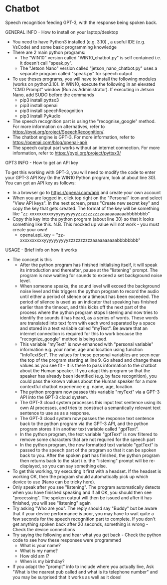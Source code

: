 # Chatbot
Speech recognition feeding GPT-3, with the response being spoken back.


GENERAL INFO - How to install on your laptop/desktop

 - You need to have Python3 installed (e.g. 3.10) , a useful IDE (e.g. VsCode) and some basic programming knowledge
 - There are 2 main python programs:
   - The "WIN10" version called "WIN10_chatbot.py" is self contained i.e. it doesn't call "speak.py".
   - The "Jetson Nano" version called "jetson_nano_chatbot.py" uses a separate program called "speak.py" for speech output
 - To use theses programs, you will have to install the following modules (works on python3.10). In WIN10, execute the following in an elevated  "CMD Prompt" window (Run as Administrator). If executing in Jetson Nano, add SUDO before the commands 
   - pip3 install pyttsx3
   - pip3 install openai
   - pip3 install speechRecognition
   - pip3 install PyAudio
 - The speech recognition part is using the "recognise_google" method. For more information on alternatives, refer to https://pypi.org/project/SpeechRecognition/. 
 - The chatbot engine is GPT-3. For more information, refer to https://openai.com/blog/openai-api/ 
 - The speech output part works without an internet connection. For more information, refer to https://pypi.org/project/pyttsx3/ 


GPT3 INFO - How to get an API key

To get this working with GPT-3, you will need to modify the code to enter your GPT-3 API Key (In the WIN10 Python program, look at about line 30). You can get an API key as follows:
 - In a browser go to https://openai.com/api/ and create your own account
 - When you are logged in, click top right on the "Personal" icon and select "View API keys". In the next screen, press "Create new secret key" and copy the key that gets created. The format of the key will be something like "zz-xxxxxxxxxxyyyyyyyyyyzzzzzzzzzzaaaaaaaaaabbbbbbbb" 
 - Copy this key into the python program (about line 30) so that it looks something like this. N.B. This mocked up value will not work - you must create your own! 
   - openai.api_key = "zz-xxxxxxxxxxyyyyyyyyyyzzzzzzzzzzaaaaaaaaaabbbbbbbb"


USAGE - Brief info on how it works
 - The concept is this 
   - After the python program has finished initialising itself, it will speak its introduction and thereafter, pause at the "listening" prompt. The program is now waiting for sounds to exceed a set background noise level. 
   - When someone speaks, the sound level will exceed the background noise level and this triggers the python program to record the audio until either a period of silence or a timeout has been exceeded. The period of silence is used as an indicator that speaking has finished earlier than the timeout, and this kicks off the next part of the process where the python program stops listening and now tries to identify the sounds it has heard, as a series of words. These words are translated into text form with each word separated by a space and stored in a text variable called "myText". Be aware that an internet connection is required for this to work because the "recognize_google" method is being used. 
   - This variable "myText" is now enhanced with "personal variable" information e.g. your name, age and location using function "InfoTextSet". The values for these personal variables are seen near the top of the program starting at line 9. Go ahead and change these values as you see fit - It is there to pass information to the chatbot about the Human speaker. If you adapt this program so that the speaker has already been identified (e.g. by face recognition), you could pass the known values about the Human speaker for a more contextful chatbot experience e.g. name, age, location. 
   - The python program now passes this variable "myText" via a GPT-3 API into the GPT-3 cloud system.
   - The GPT-3 cloud system processes this input text sentence using its own AI processes, and tries to construct a semantically relevant text sentence to use as as a response.
   - The GPT-3 cloud system now passes the response text sentence back to the python program via the GPT-3 API, and the python program stores it in another text variable called "gptText". 
   - In the python program, the text variable "gptText" is now filtered to remove some characters that are not required for the speech part
   - In the python program, the now formatted text variable "gptText" is passed to the speech part of the program so that it can be spoken back to you. After the spoken part has finished, the python program then returns back to the start i.e. the "listening" prompt will be re-displayed, so you can say something else.
 - To get this working, try executing it first with a headset. If the headset is working OK, then the program should automatically pick up which device to use (Nano can be tricky here).
 - Only speak after you see "listening". The program automatically detects when you have finished speaking and if all OK, you should then see "processing". The spoken output will then be issued and after it has finished, you will see "listening" again
 - Try asking "Who are you". The reply should say "Buddy" but be aware that if your device performance is poor, you may have to wait quite a few seconds for the speech recognition part to complete. If you don't get anything spoken back after 20 seconds, something is wrong - Check the device connections 
 - Try saying the following and hear what you get back - Check the python code to see how these responses were programmed 
   - What is your name?
   - What is my name? 
   - How old am I?
   - When is my birthday?  
 - If you adapt the "prompt" info to include where you actually live, Ask  "What is the nearest pub called and what is its telephone number" and you may be surprised that it works as well as it does! 
